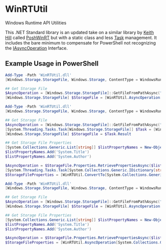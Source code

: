# WinRTUtil
Windows Runtime API Utilities

This .NET Standard library is an updated take on a similar library by [Keith Hill](https://github.com/rkeithhill) called [PoshWinRT](https://github.com/rkeithhill/PoshWinRT) but with a static class and less [Task<TResult>](https://docs.microsoft.com/en-us/dotnet/api/system.threading.tasks.task-1) management. It includes the bare minimum to compensate for PowerShell not recognizing the [IAsyncOperation<TResult>](https://docs.microsoft.com/en-us/uwp/api/windows.foundation.iasyncoperation-1) Interface.

## Example Usage in PowerShell
```powershell
Add-Type -Path 'WinRTUtil.dll'
[Windows.Storage.StorageFile, Windows.Storage, ContentType = WindowsRuntime] | Out-Null

## Get Storage File
$AsyncOperation = [Windows.Storage.StorageFile]::GetFileFromPathAsync("D:\myFile.txt")
[Windows.Storage.StorageFile] $StorageFile = [WinRTUtil.AsyncOperation[Windows.Storage.StorageFile]]::GetResults($AsyncOperation)
```

```powershell
Add-Type -Path 'WinRTUtil.dll'
[Windows.Storage.StorageFile, Windows.Storage, ContentType = WindowsRuntime] | Out-Null

## Get Storage File
$AsyncOperation = [Windows.Storage.StorageFile]::GetFileFromPathAsync("D:\myFile.txt")
[System.Threading.Tasks.Task[Windows.Storage.StorageFile]] $Task = [WinRTUtil.AsyncOperation[Windows.Storage.StorageFile]]::AsTask($AsyncOperation)
[Windows.Storage.StorageFile] $StorageFile = $Task.Result

## Get Storage File Properties
[System.Collections.Generic.List[string]] $listPropertyNames = New-Object System.Collections.Generic.List[string]
$listPropertyNames.Add('System.Title')
$listPropertyNames.Add('System.Author')

$AsyncOperation = $StorageFile.Properties.RetrievePropertiesAsync($listPropertyNames)
[System.Threading.Tasks.Task[System.Collections.Generic.IDictionary[string, object]]] $Task = [WinRTUtil.AsyncOperation[System.Collections.Generic.IDictionary[string, object]]]::AsTask($AsyncOperation)
$StorageFileProperties = [WinRTUtil.ConvertTo[System.Collections.Generic.Dictionary[string, object]]]::From($Task.Result)
```

```powershell
Add-Type -Path 'WinRTUtil.dll'
[Windows.Storage.StorageFile, Windows.Storage, ContentType = WindowsRuntime] | Out-Null

## Get Storage File
$AsyncOperation = [Windows.Storage.StorageFile]::GetFileFromPathAsync("D:\myFile.txt")
[Windows.Storage.StorageFile] $StorageFile = [WinRTUtil.AsyncOperation[Windows.Storage.StorageFile]]::AwaitResult($AsyncOperation)

## Get Storage File Properties
[System.Collections.Generic.List[string]] $listPropertyNames = New-Object System.Collections.Generic.List[string]
$listPropertyNames.Add('System.Title')
$listPropertyNames.Add('System.Author')

$AsyncOperation = $StorageFile.Properties.RetrievePropertiesAsync($listPropertyNames)
$StorageFileProperties = [WinRTUtil.AsyncOperation[System.Collections.Generic.IDictionary[string, object]]]::AwaitResult($AsyncOperation, $true)
```
